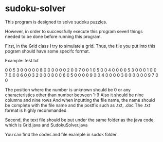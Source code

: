 # sudoku-solver

This program is designed to solve sudoku puzzles.

However, in order to successfully execute this program
severl things needed to be done before running this program.

First, in the Grid class I try to simulate a grid.
Thus, the file you put into this pogram should have some
specifc format.

Example: test.txt

0 0 5 3 0 0 0 0 0
8 0 0 0 0 0 0 2 0
0 7 0 0 1 0 5 0 0
4 0 0 0 0 5 3 0 0
0 1 0 0 7 0 0 0 6
0 0 3 2 0 0 0 8 0
0 6 0 5 0 0 0 0 9
0 0 4 0 0 0 0 3 0
0 0 0 0 0 9 7 0 0

The position where the number is unknown should be 0 or 
any characteristics other than number between 1-9
Also it should be nine columns and nine rows
And when inputting the file name, the name should be complete
with the file name and the postfix such as .txt, .doc
The .txt format is highly recommanded.

Second, the text file should be put under the same folder as the java code, which is Grid.java and SudokuSolver.java

You can find the codes and file example in sudok folder.

